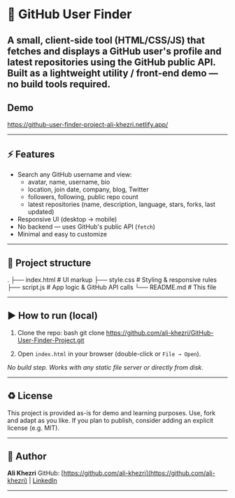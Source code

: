 # 🔎 GitHub User Finder

A small, client-side tool (HTML/CSS/JS) that fetches and displays a GitHub user's profile and latest repositories using the GitHub public API.  
Built as a lightweight utility / front-end demo — no build tools required.
---

## Demo
https://github-user-finder-project-ali-khezri.netlify.app/

---

## ⚡ Features
- Search any GitHub username and view:
  - avatar, name, username, bio
  - location, join date, company, blog, Twitter
  - followers, following, public repo count
  - latest repositories (name, description, language, stars, forks, last updated)
- Responsive UI (desktop → mobile)
- No backend — uses GitHub's public API (`fetch`)
- Minimal and easy to customize

---

## 🧭 Project structure


.
├── index.html       # UI markup
├── style.css        # Styling & responsive rules
├── script.js        # App logic & GitHub API calls
└── README.md        # This file



---

## ▶️ How to run (local)
1. Clone the repo:
   bash
   git clone https://github.com/ali-khezri/GitHub-User-Finder-Project.git

2. Open `index.html` in your browser (double-click or `File → Open`).

*No build step. Works with any static file server or directly from disk.*

---

## ♻️ License

This project is provided as-is for demo and learning purposes. Use, fork and adapt as you like. If you plan to publish, consider adding an explicit license (e.g. MIT).

---

## 👤 Author

**Ali Khezri**
GitHub: [https://github.com/ali-khezri](https://github.com/ali-khezri) | [LinkedIn](https://www.linkedin.com/in/ali-khezri)

---

